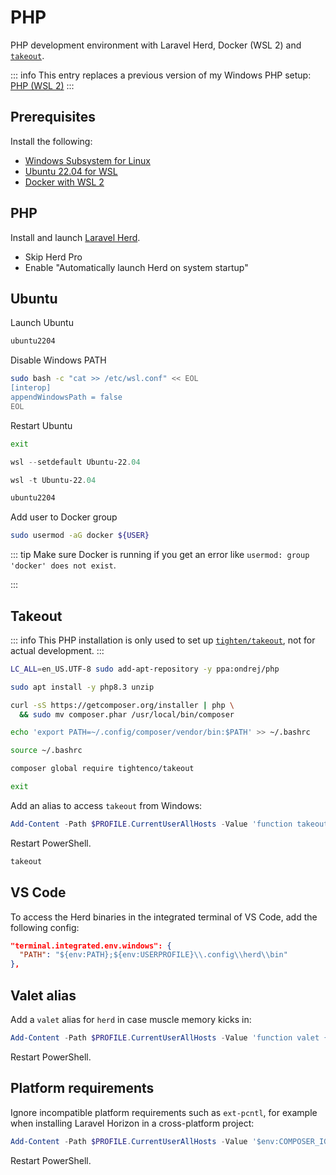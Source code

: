 # PHP

PHP development environment with Laravel Herd, Docker (WSL 2) and [`takeout`](https://github.com/tighten/takeout).

::: info
This entry replaces a previous version of my Windows PHP setup: [PHP (WSL 2)](php-wsl2)
:::

## Prerequisites

Install the following:
* [Windows Subsystem for Linux](https://www.microsoft.com/store/productid/9P9TQF7MRM4R)
* [Ubuntu 22.04 for WSL](https://www.microsoft.com/store/productid/9PN20MSR04DW)
* [Docker with WSL 2](https://docs.docker.com/docker-for-windows/wsl/)

## PHP

Install and launch [Laravel Herd](https://herd.laravel.com/windows).
* Skip Herd Pro
* Enable "Automatically launch Herd on system startup"

## Ubuntu

Launch Ubuntu

```ps1
ubuntu2204
```

Disable Windows PATH

```bash
sudo bash -c "cat >> /etc/wsl.conf" << EOL
[interop]
appendWindowsPath = false
EOL
```

Restart Ubuntu

```bash
exit
```

```ps1
wsl --setdefault Ubuntu-22.04
```

```ps1
wsl -t Ubuntu-22.04
```

```ps1
ubuntu2204
```

Add user to Docker group

```bash
sudo usermod -aG docker ${USER}
```

::: tip
Make sure Docker is running if you get an error like `usermod: group 'docker' does not exist`.

:::

## Takeout

::: info
This PHP installation is only used to set up [`tighten/takeout`](https://github.com/tighten/takeout), not for actual development.
:::

```bash
LC_ALL=en_US.UTF-8 sudo add-apt-repository -y ppa:ondrej/php
```

```bash
sudo apt install -y php8.3 unzip
```

```bash
curl -sS https://getcomposer.org/installer | php \
  && sudo mv composer.phar /usr/local/bin/composer
```

```bash
echo 'export PATH=~/.config/composer/vendor/bin:$PATH' >> ~/.bashrc
```

```bash
source ~/.bashrc
```


```bash
composer global require tightenco/takeout
```

```bash
exit
```

Add an alias to access `takeout` from Windows:

```ps1
Add-Content -Path $PROFILE.CurrentUserAllHosts -Value 'function takeout { wsl ~/.config/composer/vendor/bin/takeout @Args }'
```

Restart PowerShell.

```ps1
takeout
```

## VS Code 

To access the Herd binaries in the integrated terminal of VS Code, add the following config:

```json
"terminal.integrated.env.windows": {
  "PATH": "${env:PATH};${env:USERPROFILE}\\.config\\herd\\bin"
},
```

## Valet alias

Add a `valet` alias for `herd` in case muscle memory kicks in:

```ps1
Add-Content -Path $PROFILE.CurrentUserAllHosts -Value 'function valet { herd @Args }'
```

Restart PowerShell.

## Platform requirements

Ignore incompatible platform requirements such as `ext-pcntl`, for example when installing Laravel Horizon in a cross-platform project:

```ps1
Add-Content -Path $PROFILE.CurrentUserAllHosts -Value '$env:COMPOSER_IGNORE_PLATFORM_REQ = "ext-pcntl,ext-posix"'
```

Restart PowerShell.
